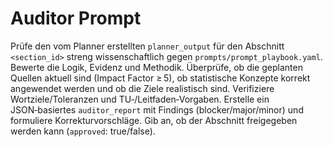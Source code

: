 # Auditor Prompt

Prüfe den vom Planner erstellten `planner_output` für den Abschnitt `<section_id>` streng wissenschaftlich gegen `prompts/prompt_playbook.yaml`. Bewerte die Logik, Evidenz und Methodik. Überprüfe, ob die geplanten Quellen aktuell sind (Impact Factor ≥ 5), ob statistische Konzepte korrekt angewendet werden und ob die Ziele realistisch sind. Verifiziere Wortziele/Toleranzen und TU‑/Leitfaden‑Vorgaben. Erstelle ein JSON‑basiertes `auditor_report` mit Findings (blocker/major/minor) und formuliere Korrekturvorschläge. Gib an, ob der Abschnitt freigegeben werden kann (`approved`: true/false).